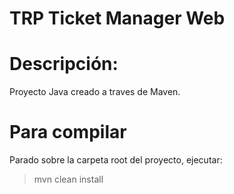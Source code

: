# TRP Ticket Manager Web #

Descripción:
============

Proyecto Java creado a traves de Maven.

Para compilar
=======================================

Parado sobre la carpeta root del proyecto, ejecutar:

> mvn clean install
